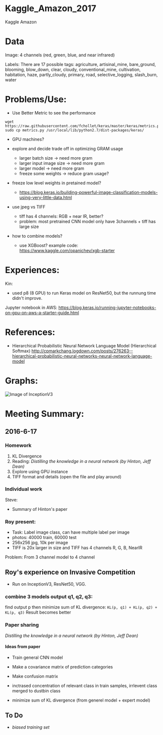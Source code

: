 # Kaggle_Amazon_2017
Kaggle Amazon

# Data

Image: 4 channels (red, green, blue, and near infrared)

Labels:
There are 17 possible tags: agriculture, artisinal_mine, bare_ground, blooming, blow_down, clear, cloudy, conventional_mine, cultivation, habitation, haze, partly_cloudy, primary, road, selective_logging, slash_burn, water

# Problems/Use:
- Use Better Metric to see the performance
```
wget https://raw.githubusercontent.com/fchollet/keras/master/keras/metrics.py
sudo cp metrics.py /usr/local/lib/python2.7/dist-packages/keras/
```

- GPU machines?

- explore and decide trade off in optimizing GRAM usage
  - larger batch size -> need more gram
  - larger input image size -> need more gram
  - larger model -> need more gram
  - freeze some weights -> reduce gram usage?

- freeze low level weights in pretained model?
  - https://blog.keras.io/building-powerful-image-classification-models-using-very-little-data.html

- use jpeg vs TIFF
  - tiff has 4 channels: RGB + near IR, better?
  - problem: most pretrained CNN model only have 3channels + tiff has large size

- how to combine models?
  - use XGBoost? example code: https://www.kaggle.com/opanichev/xgb-starter
  
# Experiences:

Kin:
- used p8 (8 GPU) to run Keras model on ResNet50, but the runnung time didn't improve.

Jupyter notebook in AWS:
https://blog.keras.io/running-jupyter-notebooks-on-gpu-on-aws-a-starter-guide.html

# References:
- Hierarchical Probabilistic Neural Network Language Model (Hierarchical Softmax)
http://cpmarkchang.logdown.com/posts/276263--hierarchical-probabilistic-neural-networks-neural-network-language-model

# Graphs:
![Image of InceptionV3](https://media.licdn.com/mpr/mpr/AAEAAQAAAAAAAAzbAAAAJGI1MzE2MDA2LTkxY2EtNDk3OC1hM2RjLWM0YTljNDIxMDQ1Zg.png)

# Meeting Summary:

## 2016-6-17

### Homework

1. KL Divergence
2. Reading: *Distilling the knowledge in a neural network (by Hinton, Jeff Dean)*
3. Explore using GPU instance
4. TIFF format and details (open the file and play around)

### Individual work

Steve:
- Summary of Hinton's paper

### Roy present:
- Task: Label image class, can have multiple label per image
- photos: 40000 train, 60000 test
- 256x256 jpg, 10k per image
- TIFF is 20x larger in size and TIFF has 4 channels
R, G, B, NearIR

Problem:
From 3 channel model to 4 channel

## Roy's experience on Invasive Competition

- Run on InceptionV3, ResNet50, VGG.

### combine 3 models output q1, q2, q3:

find output p then minimize sum of KL divergence:
``` KL(p, q1) + KL(p, q2) + KL(p, q3) ```
Result becomes better

### Paper sharing

*Distilling the knowledge in a neural network (by Hinton, Jeff Dean)*

#### Ideas from paper

- Train general CNN model
- Make a covariance matrix of prediction categories
- Make confusion matrix
- inctrased concentration of relevant class in train samples, irrlevent class merged to dustbin class

- minimize sum of KL divergence (from generel model + expert model)

## To Do
- *biased training set*
